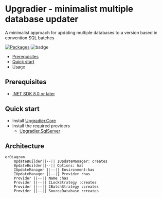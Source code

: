 # Upgradier - minimalist multiple database updater

A minimalist approach for updating multiple databases to a version based in convention SQL batches

[![Packages](https://github.com/NetDefender/Ugradier/actions/workflows/packages.yml/badge.svg)](https://github.com/NetDefender/Ugradier/actions/workflows/packages.yml)
![badge](https://img.shields.io/endpoint?url=https://gist.githubusercontent.com/NetDefender/d51c51b9b1e64ce740782fe8db02a889/raw/code-coverage-upgradier.json)

- [Prerequisites](#prerequisites)
- [Quick start](#quick-start)
- [Usage](#usage)

## Prerequisites
- [.NET SDK 8.0 or later](https://www.microsoft.com/net/download)


## Quick start

- Install [Upgradier.Core](https://www.nuget.org/packages/Upgradier.Core)
- Install the required providers
    - [Upgradier.SqlServer](https://www.nuget.org/packages/Upgradier.SqlServer)

## Architecture

```mermaid
erDiagram
    UpdateBuilder||--|| IUpdateManager: creates
    UpdateBuilder||--|| Options: has
    IUpdateManager ||--|| Environment:has
    IUpdateManager ||--|{ Provider :has
    Provider ||--|| Name :has
    Provider ||--|| ILockStrategy :creates
    Provider ||--|| IBatchStrategy :creates
    Provider ||--|| SourceDatabase :creates
```